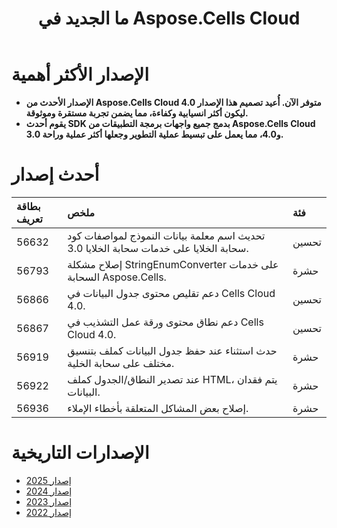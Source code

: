 ﻿---
title: ما الجديد في Aspose.Cells Cloud
second_title: Documen
linktitle: ما هو الجديد
type: docs
weight: 9
url: /ar/new-features/
aliases: [/what-s-new-in-aspose-cells-cloud/]
keywords: What's new in aspose cells cloud. Microsoft Office Excel, Open Office Spreadsheet, CSV, PDF
description: تصف هذه الصفحة الميزات السحابية الجديدة الأكثر إثارة للاهتمام Aspose.Cells التي تم تقديمها في الإصدارات الأخيرة
kwords: Excel، Office Cloud، REST API، جدول بيانات، PDF، CSV، Json، Markdown، ما الجديد في Aspose.Cells Cloud
---
# الإصدار الأكثر أهمية

- **الإصدار الأحدث من Aspose.Cells Cloud 4.0 متوفر الآن. أُعيد تصميم هذا الإصدار ليكون أكثر انسيابية وكفاءة، مما يضمن تجربة مستقرة وموثوقة.**
- **يقوم أحدث SDK بدمج جميع واجهات برمجة التطبيقات من Aspose.Cells Cloud 3.0 و4.0، مما يعمل على تبسيط عملية التطوير وجعلها أكثر عملية وراحة.**

# أحدث إصدار

|**بطاقة تعريف**|**ملخص**|**فئة**|
|:- |:- |:- |
|56632 | تحديث اسم معلمة بيانات النموذج لمواصفات كود سحابة الخلايا على خدمات سحابة الخلايا 3.0.| تحسين|
|56793 | إصلاح مشكلة StringEnumConverter على خدمات السحابة Aspose.Cells.| حشرة|
|56866 | دعم تقليص محتوى جدول البيانات في Cells Cloud 4.0.| تحسين|
|56867 | دعم نطاق محتوى ورقة عمل التشذيب في Cells Cloud 4.0.| تحسين|
|56919 | حدث استثناء عند حفظ جدول البيانات كملف بتنسيق مختلف على سحابة الخلية.| حشرة|
|56922 | عند تصدير النطاق/الجدول كملف HTML، يتم فقدان البيانات.| حشرة|
|56936 | إصلاح بعض المشاكل المتعلقة بأخطاء الإملاء.| حشرة|

# الإصدارات التاريخية

- [إصدار 2025](/cells/ar/new-features/2025/)
- [إصدار 2024](/cells/ar/new-features/2024/)
- [إصدار 2023](/cells/ar/new-features/2023/)
- [إصدار 2022](/cells/ar/new-features/2022/)

